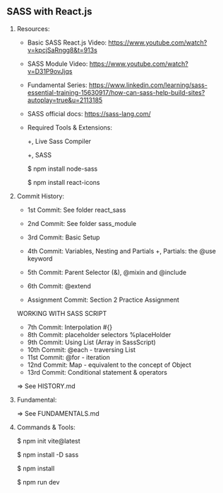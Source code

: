 ## SASS with React.js

1. Resources:

   - Basic SASS React.js Video: https://www.youtube.com/watch?v=kpcjSaRngg8&t=913s
   - SASS Module Video: https://www.youtube.com/watch?v=D31P9ovJjqs
   - Fundamental Series: https://www.linkedin.com/learning/sass-essential-training-15630917/how-can-sass-help-build-sites?autoplay=true&u=2113185
   - SASS official docs: https://sass-lang.com/

   - Required Tools & Extensions:

     +, Live Sass Compiler

     +, SASS

     $ npm install node-sass

     $ npm install react-icons

2. Commit History:

   - 1st Commit: See folder react_sass
   - 2nd Commit: See folder sass_module
   - 3rd Commit: Basic Setup

   - 4th Commit: Variables, Nesting and Partials
     +, Partials: the @use keyword
   - 5th Commit: Parent Selector (&), @mixin and @include
   - 6th Commit: @extend
   - Assignment Commit: Section 2 Practice Assignment

   WORKING WITH SASS SCRIPT

   - 7th Commit: Interpolation #{}
   - 8th Commit: placeholder selectors %placeHolder
   - 9th Commit: Using List (Array in SassScript)
   - 10th Commit: @each - traversing List
   - 11st Commit: @for - iteration
   - 12nd Commit: Map - equivalent to the concept of Object
   - 13rd Commit: Conditional statement & operators

   => See HISTORY.md

3. Fundamental:

   => See FUNDAMENTALS.md

4. Commands & Tools:

   $ npm init vite@latest

   $ npm install -D sass

   $ npm install

   $ npm run dev
